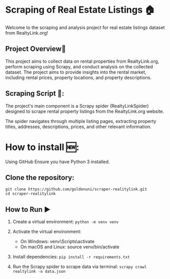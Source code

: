 # Scraping of Real Estate Listings 🏠

Welcome to the scraping and analysis project for real estate listings dataset from RealtyLink.org!

## Project Overview📖

This project aims to collect data on rental properties from RealtyLink.org, perform scraping using Scrapy, and conduct analysis on the collected dataset. The project aims to provide insights into the rental market, including rental prices, property locations, and property descriptions.

## Scraping Script 📜:

The project's main component is a Scrapy spider (RealtyLinkSpider) designed to scrape rental property listings from the RealtyLink.org website. 

The spider navigates through multiple listing pages, extracting property titles, addresses, descriptions, prices, and other relevant information.

# How to install 🆕:
Using GitHub
Ensure you have Python 3 installed.

## Clone the repository:

```
git clone https://github.com/goldenuni/scraper-realitylink.git
cd scraper-realitylink
```
## How to Run ▶️
1. Create a virtual environment: ```python -m venv venv```

2. Activate the virtual environment:
   - On Windows: venv\Scripts\activate
   - On macOS and Linux: source venv/bin/activate

3. Install dependencies:
  ```pip install -r requirements.txt```
4. Run the Scrapy spider to scrape data via terminal: 
```scrapy crawl realtylink -o data.json```